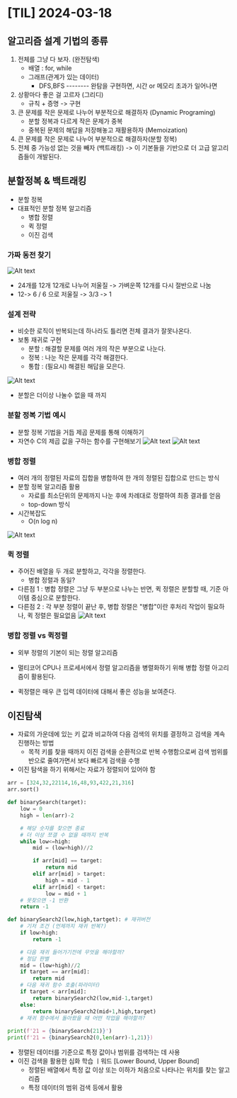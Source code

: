 # [TIL] 2024-03-18
## 알고리즘 설계 기법의 종류
1. 전체를 그냥 다 보자. (완전탐색)
    - 배열 : for, while
    - 그래프(관계가 있는 데이터)
        - DFS,BFS
-------- 완탐을 구현하면, 시간 or 메모리 초과가 일어나면
2. 상황마다 좋은 걸 고르자 (그리디)
    - 규칙 + 증명 -> 구현
3. 큰 문제를 작은 문제로 나누어 부분적으로 해결하자 (Dynamic Programing)
    - 분할 정복과 다르게 작은 문제가 중복
    - 중복된 문제의 해답을 저장해놓고 재활용하자 (Memoization)
4. 큰 문제를 작은 문제로 나누어 부분적으로 해결하자(분할 정복)
5. 전체 중 가능성 없는 것을 빼자 (백트래킹)
-> 이 기본들을 기반으로 더 고급 알고리즘들이 개발된다.

## 분할정복 & 백트래킹
- 분할 정복
- 대표적인 분할 정복 알고리즘
    - 병합 정렬
    - 퀵 정렬
    - 이진 검색


### 가짜 동전 찾기
![Alt text](image-65.png)
- 24개를 12개 12개로 나누어 저울질 -> 가벼운쪽 12개를 다시 절반으로 나눔
- 12-> 6 / 6 으로 저울질 -> 3/3 -> 1

### 설계 전략
- 비슷한 로직이 반복되는데 하나라도 틀리면 전체 결과가 잘못나온다.
- 보통 재귀로 구현
    - 분할 : 해결할 문제를 여러 개의 작은 부분으로 나눈다.
    - 정복 : 나눈 작은 문제를 각각 해결한다.
    - 통합 : (필요시) 해결된 해답을 모은다.

![Alt text](image-66.png)
- 분할은 더이상 나눌수 없을 때 까지

### 분할 정복 기법 예시
- 분할 정복 기법을 거듭 제곱 문제를 통해 이해하기
- 자연수 C의 제곱 값을 구하는 함수를 구현해보기
![Alt text](image-67.png)
![Alt text](image-68.png)

### 병합 정렬
- 여러 개의 정렬된 자료의 집합을 병합하여 한 개의 정렬된 집합으로 만드는 방식
- 분할 정복 알고리즘 활용
    - 자료를 최소단위의 문제까지 나눈 후에 차례대로 정렬하여 최종 결과를 얻음
    - top-down 방식
- 시간복잡도 
    - O(n log n)

![Alt text](image-69.png)

### 퀵 정렬
- 주어진 배열을 두 개로 분할하고, 각각을 정렬한다.
    - 병합 정렬과 동일?
- 다른점 1 : 병합 정렬은 그냥 두 부분으로 나누는 반면, 퀵 정렬은 분할할 때, 기준 아이템 중심으로 분할한다.
- 다른점 2 : 각 부분 정렬이 끝난 후, 병합 정렬은 "병합"이란 후처리 작업이 필요하나, 퀵 정렬은 필요없음
![Alt text](image-70.png)

### 병합 정렬 vs 퀵정렬
- 외부 정렬의 기본이 되는 정렬 알고리즘
 - 멀티코어 CPU나 프로세서에서 정렬 알고리즘을 병렬화하기 위해 병합 정렬 아고리즘이 활용된다.

- 퀵정렬은 매우 큰 입력 데이터에 대해서 좋은 성능을 보여준다.


## 이진탐색
- 자료의 가운데에 있는 키 값과 비교하여 다음 검색의 위치를 결정하고 검색을 계속 진행하는 방법
    - 목적 키를 찾을 때까지 이진 검색을 순환적으로 반복 수행함으로써 검색 범위를 반으로 줄여가면서 보다 빠르게 검색을 수행
- 이진 탐색을 하기 위해서는 자료가 정렬되어 있어야 함


```python
arr = [324,32,22114,16,48,93,422,21,316]
arr.sort()

def binarySearch(target):
    low = 0
    high = len(arr)-2

    # 해당 숫자를 찾으면 종료
    # 더 이상 쪼갤 수 없을 때까지 반복
    while low<=high:
        mid = (low+high)//2

        if arr[mid] == target:
            return mid
        elif arr[mid] > target:
            high = mid - 1
        elif arr[mid] < target:
            low = mid + 1
    # 못찾으면 -1 반환
    return -1

def binarySearch2(low,high,tartget): # 재귀버전
    # 기저 조건 (언제까지 재귀 반복?)
    if low>high:
        return -1

    # 다음 재귀 들어가기전에 무엇을 해야할까?
    # 정답 판별
    mid = (low+high)//2
    if target == arr[mid]:
        return mid
    # 다음 재귀 함수 호출(파라미터)
    if target < arr[mid]:
        return binarySearch2(low,mid-1,target)
    else:
        return binarySearch2(mid+1,high,target)
    # 재귀 함수에서 돌아왔을 때 어떤 작업을 해야할까?
        
print(f'21 = {binarySearch(21)}')
print(f'21 = {binarySearch2(0,len(arr)-1,21)})
```

- 정렬된 데이터를 기준으로 특정 값이나 범위를 검색하는 데 사용
- 이진 검색을 활용한 심화 학습 ㅣ워드 [Lower Bound, Upper Bound]
    - 정렬된 배열에서 특정 값 이상 또는 이하가 처음으로 나타나는 위치를 찾는 알고리즘
    - 특정 데이터의 범위 검색 등에서 활용